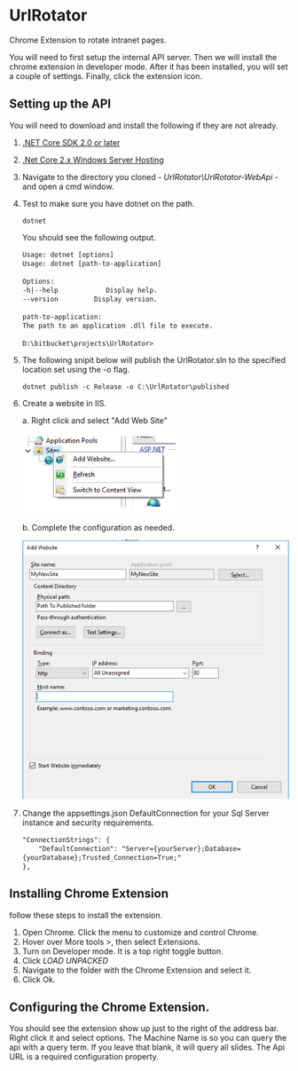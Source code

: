 # UrlRotator
Chrome Extension to rotate intranet pages.

You will need to first setup the internal API server. Then we will install the chrome extension in developer mode.
After it has been installed, you will set a couple of settings. Finally, click the extension icon.

## Setting up the API
You will need to download and install the following if they are not already.
1. [.NET Core SDK 2.0 or later](https://www.microsoft.com/net/download/dotnet-core/runtime-2.0.5)
2. [.Net Core 2.x Windows Server Hosting](https://www.microsoft.com/net/download/dotnet-core/runtime-2.0.5)
3. Navigate to the directory you cloned - *UrlRotator\UrlRotator-WebApi* - and open a cmd window.
4. Test to make sure you have dotnet on the path.
    ```
    dotnet
    ```
    You should see the following output.
    ```
    Usage: dotnet [options]
    Usage: dotnet [path-to-application]

    Options:
    -h|--help            Display help.
    --version         Display version.

    path-to-application:
    The path to an application .dll file to execute.

    D:\bitbucket\projects\UrlRotator>
    ```
5. The following snipit below will publish the UrlRotator.sln to the specified location set using the -o flag.
    ```
    dotnet publish -c Release -o C:\UrlRotator\published
    ```
6. Create a website in IIS.

    a. Right click and select "Add Web Site"

    ![alt text](images/IIS-Right-Click-Menu.png?raw=true "Right Click Menu")

    b. Complete the configuration as needed.

    ![alt text](/images/IIS-Add-Website.png?raw=true "Add Website Form")
7. Change the appsettings.json DefaultConnection for your Sql Server instance and security requirements.
    ```
    "ConnectionStrings": {
        "DefaultConnection": "Server={yourServer};Database={yourDatabase};Trusted_Connection=True;"
    },
    ```

## Installing Chrome Extension
follow these steps to install the extension.
1. Open Chrome. Click the menu to customize and control Chrome.
2. Hover over More tools >, then select Extensions.
3. Turn on Developer mode. It is a top right toggle button.
4. Click *LOAD UNPACKED*
5. Navigate to the folder with the Chrome Extension and select it.
6. Click Ok.

## Configuring the Chrome Extension.
You should see the extension show up just to the right of the address bar. Right click it and select options.
The Machine Name is so you can query the api with a query term. If you leave that blank, it will query all slides.
The Api URL is a required configuration property.
